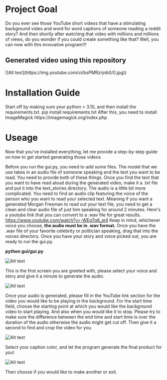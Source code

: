 <h1><b>Project Goal</b></h1>
Do you ever see those YouTube short videos that have a stimulating background video and word for word captions of someone reading a reddit story? And then shortly after watching that video with millions and millions of views, do you wonder if you could create something like that? Well, you can now with this innovative program!!! 

<h2><b>Generated video using this repository</b></h2>
![Alt text](https://img.youtube.com/vi/bsPMRzrjnb0/0.jpg))

<h1><b>Installation Guide</b></h1>
Start off by making sure your python > 3.10, and then install the requirements.txt.
pip install requirements.txt
After this, you need to install ImageMagick https://imagemagick.org/index.php


<h1><b>Useage</b></h1>
Now that you've installed everything, let me provide a step-by-step guide on how to get started generating those videos

Before you run the gui.py, you need to add some files. The model that we use takes in an audio file of someone speaking and the text you want to be read. You need to provide both of these things. Once you find the text that you want to have read aloud during the generated video, make it a .txt file and put it into the text_stories directory. The audio is a little bit more complicated. You need to find an audio clip featuring the voice of the person who you want to read your selected text. Meaning if you want a generated Morgan Freeman to read out your text file, you need to get a clean and clear audio file of just him speaking for around 2 minutes. Here's a youtube link that you can convert to a .wav file for great results. https://www.youtube.com/watch?v=-WEgTq8_ei4  Keep in mind, whichever voice you choose, **the audio must be in .wav format.** Once you have the .wav file of your favorite celebrity or politician speaking, drag that into the voices directory. Once you have your story and voice picked out, you are ready to run the gui.py.

**python gui/gui.py**

![Alt text](https://i.imgur.com/0spvV5V.png)

This is the first screen you are greeted with, please select your voice and story and give it a minute to generate the audio.

![Alt text](https://i.imgur.com/srNogcH.png)

Once your audio is generated, please fill in the YouTube link section for the video you would like to be playing in the background. For the start time field, choose the starting point at which you would like the background video to start playing. And also when you would like it to stop. Please try to make sure the difference between the end time and start time is over the duration of the audio otherwise the audio might get cut off. Then give it a second to find and crop the video for you.

![Alt text](https://i.imgur.com/EAiKrPp.png)

Select your caption color, and let the program generate the final product for you!

![Alt text](https://i.imgur.com/lmjY2KY.png)

Then choose if you would like to make another or exit.

